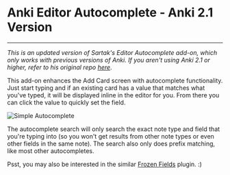 # Anki Editor Autocomplete - Anki 2.1 Version
---

_This is an updated version of Sartak's Editor Autocomplete add-on, which only works with previous versions of Anki. If you aren't using Anki 2.1 or higher, refer to his original repo [here](https://github.com/sartak/anki-editor-autocomplete)_.

This add-on enhances the Add Card screen with autocomplete functionality. Just start typing and if an existing card has a value that matches what you've typed, it will be displayed inline in the editor for you. From there you can click the value to quickly set the field.

![Simple Autocomplete](http://sartak.org/misc/anki/autocomplete-simple.png)

The autocomplete search will only search the exact note type and field that you're typing into (so you won't get results from other note types or even other fields in the same note). The search also only does prefix matching, like most other autocompletes.

Psst, you may also be interested in the similar [Frozen Fields](https://ankiweb.net/shared/info/2819760111) plugin. :)
